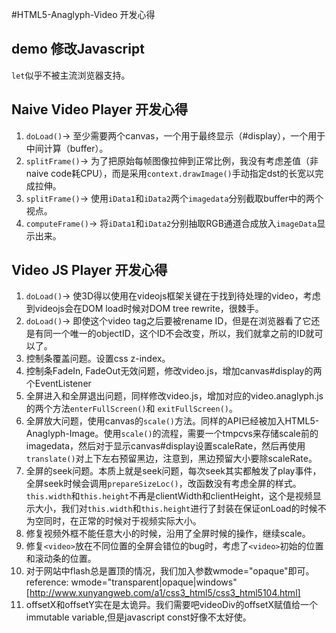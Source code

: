 #HTML5-Anaglyph-Video 开发心得
## demo 修改Javascript
`let`似乎不被主流浏览器支持。

## Naive Video Player 开发心得
1. `doLoad()`-> 至少需要两个canvas，一个用于最终显示（#display），一个用于中间计算（buffer）。
2. `splitFrame()`-> 为了把原始每帧图像拉伸到正常比例，我没有考虑差值（非naive code耗CPU），而是采用`context.drawImage()`手动指定dst的长宽以完成拉伸。
3. `splitFrame()`-> 使用`iData1`和`iData2`两个`imagedata`分别截取buffer中的两个视点。
4. `computeFrame()`-> 将`iData1`和`iData2`分别抽取RGB通道合成放入`imageData`显示出来。

## Video JS Player 开发心得
1. `doLoad()`-> 使3D得以使用在videojs框架关键在于找到待处理的video，考虑到videojs会在DOM load时候对DOM tree rewrite，很棘手。
2. `doLoad()`-> 即使这个video tag之后要被rename ID，但是在浏览器看了它还是有同一个唯一的objectID，这个ID不会改变，所以，我们就拿之前的ID就可以了。
3. 控制条覆盖问题。设置css z-index。
4. 控制条FadeIn, FadeOut无效问题，修改video.js，增加canvas#display的两个EventListener
5. 全屏进入和全屏退出问题，同样修改video.js，增加对应的video.anaglyph.js的两个方法`enterFullScreen()`和 `exitFullScreen()`。
6. 全屏放大问题，使用canvas的`scale()`方法。同样的API已经被加入HTML5-Anaglyph-Image。使用`scale()`的流程，需要一个tmpcvs来存储scale前的imagedata，然后对于显示canvas#display设置scaleRate，然后再使用`translate()`对上下左右预留黑边，注意到，黑边预留大小要除scaleRate。
7. 全屏的seek问题。本质上就是seek问题，每次seek其实都触发了play事件，全屏seek时候会调用`prepareSizeLoc()`，改函数没有考虑全屏的样式。`this.width`和`this.height`不再是clientWidth和clientHeight，这个是视频显示大小，我们对`this.width`和`this.height`进行了封装在保证onLoad的时候不为空同时，在正常的时候对于视频实际大小。
8. 修复视频外框不能任意大小的时候，沿用了全屏时候的操作，继续scale。
9. 修复`<video>`放在不同位置的全屏会错位的bug时，考虑了`<video>`初始的位置和滚动条的位置。
10. 对于网站中flash总是置顶的情况，我们加入参数wmode="opaque"即可。reference: wmode="transparent|opaque|windows" [http://www.xunyangweb.com/a1/css3_html5/css3_html5104.html]
11. offsetX和offsetY实在是太诡异。我们需要吧videoDiv的offsetX赋值给一个immutable variable,但是javascript const好像不太好使。
